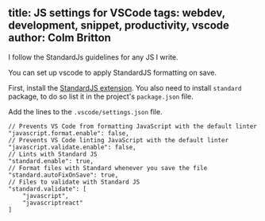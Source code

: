 title: JS settings for VSCode
tags: webdev, development, snippet, productivity, vscode
author: Colm Britton
--------------------

I follow the StandardJs guidelines for any JS I write.

You can set up vscode to apply StandardJS formatting on save.

First, install the [StandardJS extension](https://marketplace.visualstudio.com/items?itemName=standard.vscode-standard). You also need to install `standard` package, to do so list it in the project's `package.json` file.

Add the lines to the `.vscode/settings.json` file.


    // Prevents VS Code from formatting JavaScript with the default linter
    "javascript.format.enable": false,
    // Prevents VS Code linting JavaScript with the default linter
    "javascript.validate.enable": false,
    // Lints with Standard JS
    "standard.enable": true,
    // Format files with Standard whenever you save the file
    "standard.autoFixOnSave": true,
    // Files to validate with Standard JS
    "standard.validate": [
        "javascript",
        "javascriptreact"
    ]
